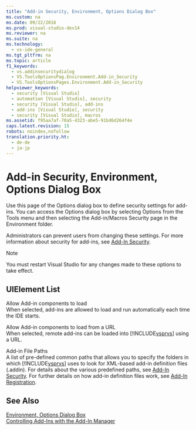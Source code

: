 ```yaml
---
title: "Add-in Security, Environment, Options Dialog Box"
ms.custom: na
ms.date: 09/22/2016
ms.prod: visual-studio-dev14
ms.reviewer: na
ms.suite: na
ms.technology: 
  - vs-ide-general
ms.tgt_pltfrm: na
ms.topic: article
f1_keywords: 
  - vs.addinsecuritydialog
  - VS.ToolsOptionsPag.Environment.Add-in_Security
  - VS.ToolsOptionsPages.Environment.Add-in_Security
helpviewer_keywords: 
  - security [Visual Studio]
  - automation [Visual Studio], security
  - security [Visual Studio], add-ins
  - add-ins [Visual Studio], security
  - security [Visual Studio], macros
ms.assetid: f95aa7af-70a5-4323-abe5-91bd6d264f4e
caps.latest.revision: 15
robots: noindex,nofollow
translation.priority.ht: 
  - de-de
  - ja-jp
---
```

# Add-in Security, Environment, Options Dialog Box
Use this page of the Options dialog box to define security settings for add-ins. You can access the Options dialog box by selecting Options from the Tools menu and then selecting the Add-in/Macros Security page in the Environment folder.  
  
 Administrators can prevent users from changing these settings. For more information about security for add-ins, see [Add-In Security](assetId:///44a5c651-6246-4310-b371-65378917c799).  
  
> [!NOTE]
>  You must restart Visual Studio for any changes made to these options to take effect.  
  
## UIElement List  
 Allow Add-in components to load  
 When selected, add-ins are allowed to load and run automatically each time the IDE starts.  
  
 Allow Add-in components to load from a URL  
 When selected, remote add-ins can be loaded into [!INCLUDE[vsprvs](../vs140/includes/vsprvs_md.md)] using a URL.  
  
 Add-in File Paths  
 A list of pre-defined common paths that allows you to specify the folders in which [!INCLUDE[vsprvs](../vs140/includes/vsprvs_md.md)] uses to look for XML-based add-in definition files (.addin). For details about the various predefined paths, see [Add-In Security](assetId:///44a5c651-6246-4310-b371-65378917c799). For further details on how add-in definition files work, see [Add-In Registration](assetId:///d5c018ff-4dcb-4ff3-9dd4-0a66fa17d593).  
  
## See Also  
 [Environment, Options Dialog Box](../vs140/environment-options-dialog-box.md)   
 [Controlling Add-Ins with the Add-In Manager](assetId:///4f60444a-cb48-4cdb-8df4-941f6419aeeb)